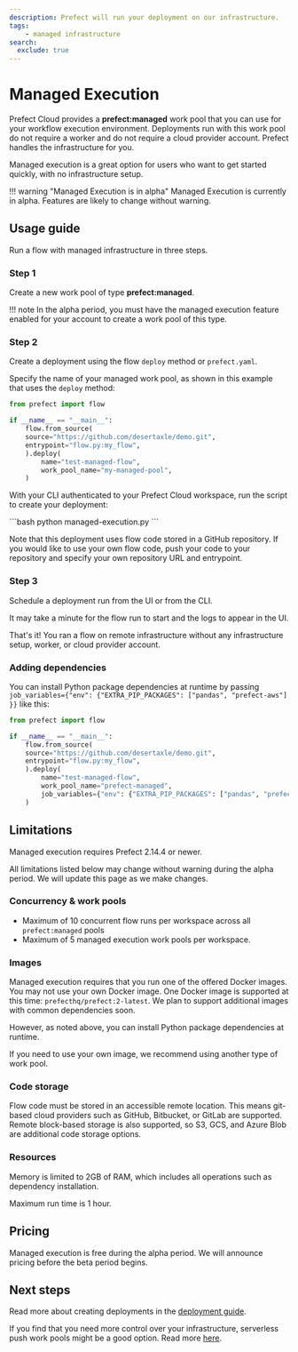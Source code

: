 ```yaml
---
description: Prefect will run your deployment on our infrastructure.
tags:
    - managed infrastructure
search:
  exclude: true
---
```


# Managed Execution

Prefect Cloud provides a **prefect:managed** work pool that you can use for your workflow execution environment.
Deployments run with this work pool do not require a worker and do not require a cloud provider account.
Prefect handles the infrastructure for you.

Managed execution is a great option for users who want to get started quickly, with no infrastructure setup.

!!! warning "Managed Execution is in alpha"
    Managed Execution is currently in alpha.
    Features are likely to change without warning.

## Usage guide

Run a flow with managed infrastructure in three steps.

### Step 1

Create a new work pool of type **prefect:managed**.

!!! note
    In the alpha period, you must have the managed execution feature enabled for your account to create a work pool of this type.

### Step 2

Create a deployment using the flow `deploy` method or `prefect.yaml`.

Specify the name of your managed work pool, as shown in this example that uses the `deploy` method:

```python hl_lines="9" title="managed-execution.py"
from prefect import flow

if __name__ == "__main__":
    flow.from_source(
    source="https://github.com/desertaxle/demo.git",
    entrypoint="flow.py:my_flow",
    ).deploy(
        name="test-managed-flow",
        work_pool_name="my-managed-pool",
    )
```

With your CLI authenticated to your Prefect Cloud workspace, run the script to create your deployment:

<div class="terminal">
```bash
python managed-execution.py
```
</div>

Note that this deployment uses flow code stored in a GitHub repository.
If you would like to use your own flow code, push your code to your repository and specify your own repository URL and entrypoint.

### Step 3

Schedule a deployment run from the UI or from the CLI.

It may take a minute for the flow run to start and the logs to appear in the UI.

That's it! You ran a flow on remote infrastructure without any infrastructure setup, worker, or cloud provider account.

### Adding dependencies

You can install Python package dependencies at runtime by passing `job_variables={"env": {"EXTRA_PIP_PACKAGES": ["pandas", "prefect-aws"] }}` like this:

```python hl_lines="10"
from prefect import flow

if __name__ == "__main__":
    flow.from_source(
    source="https://github.com/desertaxle/demo.git",
    entrypoint="flow.py:my_flow",
    ).deploy(
        name="test-managed-flow",
        work_pool_name="prefect-managed",
        job_variables={"env": {"EXTRA_PIP_PACKAGES": ["pandas", "prefect-aws"] }}
    )
```

## Limitations

Managed execution requires Prefect 2.14.4 or newer.

All limitations listed below may change without warning during the alpha period.
We will update this page as we make changes.

### Concurrency & work pools

- Maximum of 10 concurrent flow runs per workspace across all `prefect:managed` pools
- Maximum of 5 managed execution work pools per workspace.

### Images

Managed execution requires that you run one of the offered Docker images.
You may not use your own Docker image.
One Docker image is supported at this time: `prefecthq/prefect:2-latest`.
We plan to support additional images with common dependencies soon.

However, as noted above, you can install Python package dependencies at runtime.

If you need to use your own image, we recommend using another type of work pool.

### Code storage

Flow code must be stored in an accessible remote location.
This means git-based cloud providers such as GitHub, Bitbucket, or GitLab are supported.
Remote block-based storage is also supported, so S3, GCS, and Azure Blob are additional code storage options.

### Resources

Memory is limited to 2GB of RAM, which includes all operations such as dependency installation.

Maximum run time is 1 hour.

## Pricing

Managed execution is free during the alpha period.
We will announce pricing before the beta period begins.

## Next steps

Read more about creating deployments in the [deployment guide](/guides/prefect-deploy/).

If you find that you need more control over your infrastructure, serverless push work pools might be a good option.
Read more [here](/guides/deployment/push-work-pools/).
